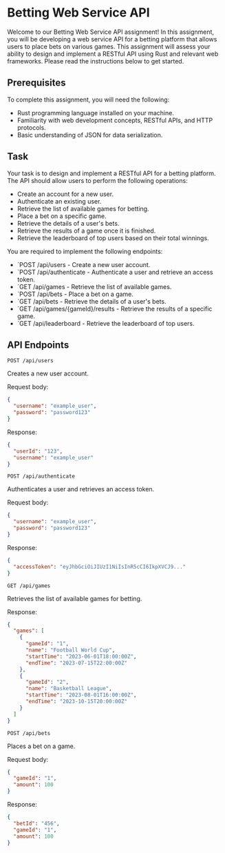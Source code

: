 # Betting Web Service API

Welcome to our Betting Web Service API assignment! In this assignment, you will be developing a web service API for a betting platform that allows users to place bets on various games. This assignment will assess your ability to design and implement a RESTful API using Rust and relevant web frameworks. Please read the instructions below to get started.

## Prerequisites

To complete this assignment, you will need the following:

- Rust programming language installed on your machine.
- Familiarity with web development concepts, RESTful APIs, and HTTP protocols.
- Basic understanding of JSON for data serialization.

## Task

Your task is to design and implement a RESTful API for a betting platform. The API should allow users to perform the following operations:

- Create an account for a new user.
- Authenticate an existing user.
- Retrieve the list of available games for betting.
- Place a bet on a specific game.
- Retrieve the details of a user's bets.
- Retrieve the results of a game once it is finished.
- Retrieve the leaderboard of top users based on their total winnings.

You are required to implement the following endpoints:

- `POST /api/users - Create a new user account.
- `POST /api/authenticate - Authenticate a user and retrieve an access token.
- `GET /api/games - Retrieve the list of available games.
- `POST /api/bets - Place a bet on a game.
- `GET /api/bets - Retrieve the details of a user's bets.
- `GET /api/games/{gameId}/results - Retrieve the results of a specific game.
- `GET /api/leaderboard - Retrieve the leaderboard of top users.

## API Endpoints

`POST /api/users`

Creates a new user account.

Request body:

```json
{
  "username": "example_user",
  "password": "password123"
}
```

Response:

```json
{
  "userId": "123",
  "username": "example_user"
}
```

`POST /api/authenticate`

Authenticates a user and retrieves an access token.

Request body:

```json
{
  "username": "example_user",
  "password": "password123"
}
```

Response:

```json
{
  "accessToken": "eyJhbGciOiJIUzI1NiIsInR5cCI6IkpXVCJ9..."
}
```

`GET /api/games`

Retrieves the list of available games for betting.

Response:

```json
{
  "games": [
    {
      "gameId": "1",
      "name": "Football World Cup",
      "startTime": "2023-06-01T18:00:00Z",
      "endTime": "2023-07-15T22:00:00Z"
    },
    {
      "gameId": "2",
      "name": "Basketball League",
      "startTime": "2023-08-01T16:00:00Z",
      "endTime": "2023-10-15T20:00:00Z"
    }
  ]
}
```

`POST /api/bets`

Places a bet on a game.

Request body:

```json
{
  "gameId": "1",
  "amount": 100
}
```

Response:

```json
{
  "betId": "456",
  "gameId": "1",
  "amount": 100
}
```

